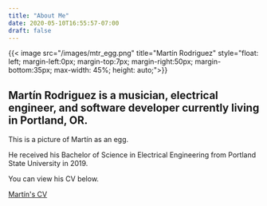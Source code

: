 ```yaml
---
title: "About Me"
date: 2020-05-10T16:55:57-07:00
draft: false
---
```

{{< image src="/images/mtr_egg.png" title="Martín Rodriguez" style="float: left; margin-left:0px; margin-top:7px; margin-right:50px; margin-bottom:35px; max-width: 45%; height: auto;">}}
## Martín Rodriguez is a musician, electrical engineer, and software developer currently living in Portland, OR.  
This is a picture of Martín as an egg. 

He received his Bachelor of Science in Electrical Engineering from Portland State University in 2019.

You can view his CV below.  

[Martín's CV](/mtr_cv.pdf)
